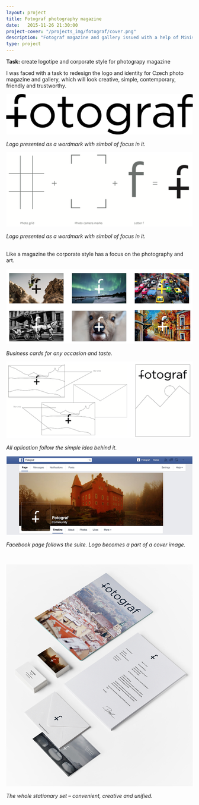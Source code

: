 ```yaml
---
layout: project
title: Fotograf photography magazine
date:   2015-11-26 21:30:00
project-cover: "/projects_img/fotograf/cover.png"
description: "Fotograf magazine and gallery issued with a help of Ministers of Culture of Czech Republic."
type: project
---
```


**Task:** create logotipe and corporate style for photograpy magazine<br>

I was faced with a task to redesign the logo and identity for Czech photo magazine and gallery, which will look creative, simple, contemporary, friendly and trustworthy.

<span class="p600 phero">![fotograf logo](/projects_img/fotograf/logo.png)</span>

<span class="p-center">*Logo presented as a wordmark with simbol of focus in it.*</span>

<span class="p500">![fotograf logo explained](/projects_img/fotograf/rules.png)</span>

<span class="p-center">*Logo presented as a wordmark with simbol of focus in it.*</span>

</br>
Like a magazine the corporate style has a focus on the photography and art.

<span class="p700">![fotograf logo](/projects_img/fotograf/bcards.png)</span>

<span class="p-center">*Business cards for any occasion and taste.*</span>
</br>

<span class="p600">![fotograf logo](/projects_img/fotograf/rules-cid.png)</span>

<span class="p-center">*All aplication follow the simple idea behind it.*</span>


<span class="p600">![fotograf logo](/projects_img/fotograf/fb.png)</span>

<span class="p-center">*Facebook page follows the suite. Logo becomes a part of a cover image.*</span>

</br>

<span class="p700">![fotograf logo](/projects_img/fotograf/stationary.png)</span>

<span class="p-center">*The whole stationary set – convenient, creative and unified.*</span>








